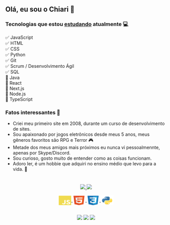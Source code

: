 ## Olá, eu sou o Chiari 🎈

### Tecnologias que estou <u>estudando</u> atualmente 💻
✅ JavaScript <br>
✅ HTML <br>
✅ CSS <br>
✅ Python <br>
✅ Git <br>
✅ Scrum / Desenvolvimento Ágil <br>
✅ SQL <br>
🔋 Java <br>
🔋 React <br>
🔋 Next.js <br>
🔋 Node.js <br>
🔋 TypeScript <br>

### Fatos interessantes 👀
* Criei meu primeiro site em 2008, durante um curso de desenvolvimento de sites.
* Sou apaixonado por jogos eletrônicos desde meus 5 anos, meus gêneros favoritos são RPG e Terror 🎮
* Metade dos meus amigos mais próximos eu nunca vi pessoalmennte, apenas por Skype/Discord.
* Sou curioso, gosto muito de entender como as coisas funcionam.
* Adoro ler, é um hobbie que adquiri no ensino médio que levo para a vida. 📘

#
<div align="center">
  <a href="https://github.com/VChiari">
  <img height="180em" src="https://github-readme-stats.vercel.app/api?username=VChiari&show_icons=false&theme=dark&include_all_commits=true&count_private=true"/>
  <img height="180em" src="https://github-readme-stats.vercel.app/api/top-langs/?username=VChiari&layout=compact&langs_count=7&theme=dark"/>
</div>
  
<div align="center" style="display: inline_block"><br>
  <img align="center" alt="Rafa-Js" height="30" width="40" src="https://raw.githubusercontent.com/devicons/devicon/master/icons/javascript/javascript-plain.svg">
  <img align="center" alt="Rafa-HTML" height="30" width="40" src="https://raw.githubusercontent.com/devicons/devicon/master/icons/html5/html5-original.svg">
  <img align="center" alt="Rafa-CSS" height="30" width="40" src="https://raw.githubusercontent.com/devicons/devicon/master/icons/css3/css3-original.svg">
  <img align="center" alt="Rafa-Python" height="30" width="40" src="https://raw.githubusercontent.com/devicons/devicon/master/icons/python/python-original.svg">
</div>

  ##
 <div align="center"> 
  <a href="https://www.linkedin.com/in/victorchiari/" target="_blank"><img src="https://img.shields.io/badge/-LinkedIn-%230077B5?style=for-the-badge&logo=linkedin&logoColor=white" target="_blank"></a>
  <a href="https://www.instagram.com/victor_chiari/" target="_blank"><img src="https://img.shields.io/badge/-Instagram-%23E4405F?style=for-the-badge&logo=instagram&logoColor=white" target="_blank"></a>
 <a href="https://discord.gg/Gn5M8GaUx2" target="_blank"><img src="https://img.shields.io/badge/Discord-7289DA?style=for-the-badge&logo=discord&logoColor=white" target="_blank"></a> 

